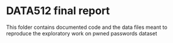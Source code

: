 # DATA512 final report
This folder contains documented code and the data files meant to reproduce the exploratory work on pwned passwords dataset
